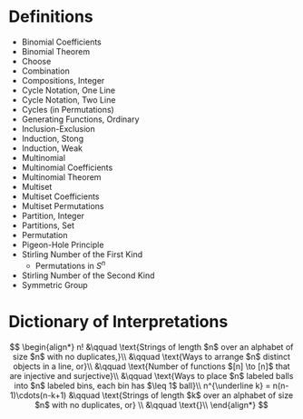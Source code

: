 # Definitions

- Binomial Coefficients
- Binomial Theorem
- Choose
- Combination
- Compositions, Integer
- Cycle Notation, One Line
- Cycle Notation, Two Line
- Cycles (in Permutations)
- Generating Functions, Ordinary
- Inclusion-Exclusion
- Induction, Stong
- Induction, Weak
- Multinomial
- Multinomial Coefficients
- Multinomial Theorem
- Multiset
- Multiset Coefficients
- Multiset Permutations
- Partition, Integer
- Partitions, Set
- Permutation
- Pigeon-Hole Principle
- Stirling Number of the First Kind
  - Permutations in $S^n$
- Stirling Number of the Second Kind
- Symmetric Group

# Dictionary of Interpretations

$$
\begin{align*}
n! &\qquad \text{Strings of length $n$ over an alphabet of size $n$ with no duplicates,}\\
&\qquad \text{Ways to arrange $n$ distinct objects in a line, or}\\
&\qquad \text{Number of functions $[n] \to [n]$ that are injective and surjective}\\
&\qquad \text{Ways to place $n$ labeled balls into $n$ labeled bins, each bin has $\leq 1$ ball}\\
n^{\underline k} = n(n-1)\cdots(n-k+1) &\qquad \text{Strings of length $k$ over an alphabet of size $n$ with no duplicates, or} \\
&\qquad \text{}\\
\end{align*}
$$